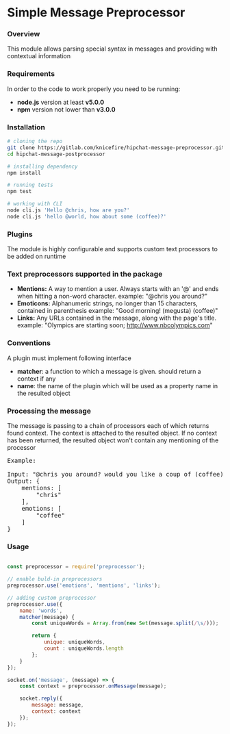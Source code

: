 # Simple Message Preprocessor

### Overview
This module allows parsing special syntax in messages and providing with contextual information

### Requirements
In order to the code to work properly you need to be running:
- **node.js** version at least **v5.0.0**
- **npm** version not lower than **v3.0.0**

### Installation
```bash
# cloning the repo
git clone https://gitlab.com/knicefire/hipchat-message-preprocessor.git
cd hipchat-message-postprocessor

# installing dependency
npm install

# running tests
npm test

# working with CLI
node cli.js 'Hello @chris, how are you?'
node cli.js 'hello @world, how about some (coffee)?'
```


### Plugins
The module is highly configurable and supports custom text processors to be added on runtime

### Text preprocessors supported in the package
- **Mentions:** A way to mention a user. Always starts with an '@' and ends when hitting a non-word character.
        example: "@chris you around?"
- **Emoticons:** Alphanumeric strings, no longer than 15 characters, contained in parenthesis
        example: "Good morning! (megusta) (coffee)"
- **Links:** Any URLs contained in the message, along with the page's title.
        example: "Olympics are starting soon; http://www.nbcolympics.com"

### Conventions
A plugin must implement following interface
- **matcher**: a function to which a message is given. should return a context if any
- **name**: the name of the plugin which will be used as a property name in the resulted object

### Processing the message
The message is passing to a chain of processors each of which returns found context.
The context is attached to the resulted object. If no context has been returned, the resulted object won't contain any mentioning of the processor
<pre>
Example:

Input: "@chris you around? would you like a coup of (coffee)?"
Output: {
    mentions: [
        "chris"
    ],
    emotions: [
        "coffee"
    ]
}
</pre>

### Usage
```js

const preprocessor = require('preprocessor');

// enable buld-in preprocessors
preprocessor.use('emotions', 'mentions', 'links');

// adding custom preprocessor
preprocessor.use({
    name: 'words',
    matcher(message) {
        const uniqueWords = Array.from(new Set(message.split(/\s/)));

        return {
            unique: uniqueWords,
            count : uniqueWords.length
        };
    }
});

socket.on('message', (message) => {
    const context = preprocessor.onMessage(message);

    socket.reply({
        message: message,
        context: context
    });
});

```
